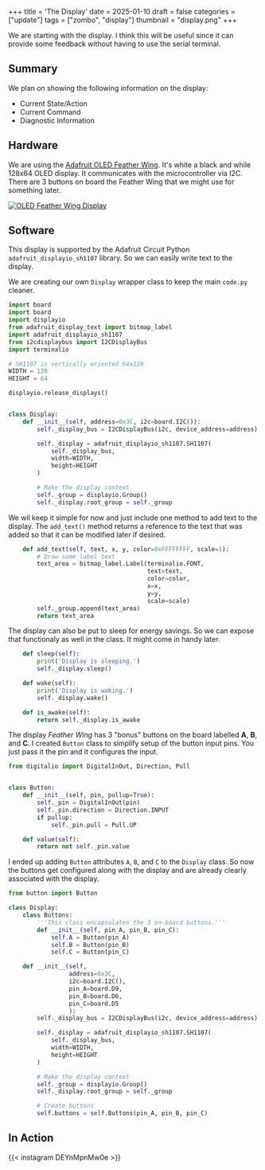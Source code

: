 +++
title = 'The Display'
date = 2025-01-10
draft = false
categories = ["update"]
tags = ["zombo", "display"]
thumbnail = "display.png"
+++

We are starting with the display. I think this will be useful since it can
provide some feedback without having to use the serial terminal.

## Summary

We plan on showing the following information on the display:

- Current State/Action
- Current Command
- Diagnostic Information

## Hardware

We are using the [Adafruit OLED Feather Wing][feather-wing-oled].  It's white a
black and while 128x64 OLED display.  It communicates with the microcontroller
via I2C.  There are 3 buttons on board the Feather Wing that we might use for
something later.

[![OLED Feather Wing Display](display.png "OLED Feather Wing Display")](display.png)

## Software

This display is supported by the Adafruit Circuit Python
`adafruit_displayio_sh1107` library.  So we can easily write text to the
display.

We are creating our own `Display` wrapper class to keep the main `code.py` cleaner.

```python
import board
import board
import displayio
from adafruit_display_text import bitmap_label
import adafruit_displayio_sh1107
from i2cdisplaybus import I2CDisplayBus
import terminalio

# SH1107 is vertically oriented 64x128
WIDTH = 128
HEIGHT = 64

displayio.release_displays()


class Display:
    def __init__(self, address=0x3C, i2c=board.I2C()):
        self._display_bus = I2CDisplayBus(i2c, device_address=address)

        self._display = adafruit_displayio_sh1107.SH1107(
            self._display_bus,
            width=WIDTH,
            height=HEIGHT
        )

        # Make the display context
        self._group = displayio.Group()
        self._display.root_group = self._group
```

We wil keep it simple for now and just include one method to add text to the
display.  The `add_text()` method returns a reference to the text that was
added so that it can be modified later if desired.

```python
    def add_text(self, text, x, y, color=0xFFFFFFFF, scale=1):
        # Draw some label text
        text_area = bitmap_label.Label(terminalio.FONT,
                                       text=text,
                                       color=color,
                                       x=x,
                                       y=y,
                                       scale=scale)
        self._group.append(text_area)
        return text_area

```

The display can also be put to sleep for energy savings.  So we can expose that
functionaly as well in the class.  It might come in handy later.

```python
    def sleep(self):
        print('Display is sleeping.')
        self._display.sleep()

    def wake(self):
        print('Display is waking.')
        self._display.wake()

    def is_awake(self):
        return self._display.is_awake
```

The display _Feather Wing_ has 3 "bonus" buttons on the board
labelled __A__, __B__, and __C__.  I created `Button` class to simplify setup
of the button input pins.  You just pass it the pin and it configures the
input.

```python
from digitalio import DigitalInOut, Direction, Pull


class Button:
    def __init__(self, pin, pullup=True):
        self._pin = DigitalInOut(pin)
        self._pin.direction = Direction.INPUT
        if pullup:
            self._pin.pull = Pull.UP

    def value(self):
        return not self._pin.value
```

I ended up adding `Button` attributes `A`, `B`, and `C` to the `Display` class.
So now the buttons get configured along with the display and are already
clearly associated with the display.

```python {linenos=table,hl_lines=[1, "4-9", "14-16", 31]}
from button import Button

class Display:
    class Buttons:
        '''This class encapsulates the 3 on-board buttons.'''
        def __init__(self, pin_A, pin_B, pin_C):
            self.A = Button(pin_A)
            self.B = Button(pin_B)
            self.C = Button(pin_C)

    def __init__(self,
                 address=0x3C,
                 i2c=board.I2C(),
                 pin_A=board.D9,
                 pin_B=board.D6,
                 pin_C=board.D5
                 ):
        self._display_bus = I2CDisplayBus(i2c, device_address=address)

        self._display = adafruit_displayio_sh1107.SH1107(
            self._display_bus,
            width=WIDTH,
            height=HEIGHT
        )

        # Make the display context
        self._group = displayio.Group()
        self._display.root_group = self._group

        # Create buttons
        self.buttons = self.Buttons(pin_A, pin_B, pin_C)

```

## In Action

{{< instagram DEYnMpnMw0e >}}

[feather-wing-oled]: https://www.adafruit.com/product/4650

